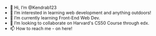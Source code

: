 - 👋 Hi, I’m @Kendrab123
- 👀 I’m interested in learning web development and anything outdoors!
- 🌱 I’m currently learning Front-End Web Dev.
- 💞️ I’m looking to collaborate on Harvard's CS50 Course through edx.
- 📫 How to reach me - on here!

<!---
Kendrab123/Kendrab123 is a ✨ special ✨ repository because its `README.md` (this file) appears on your GitHub profile.
You can click the Preview link to take a look at your changes.
--->
